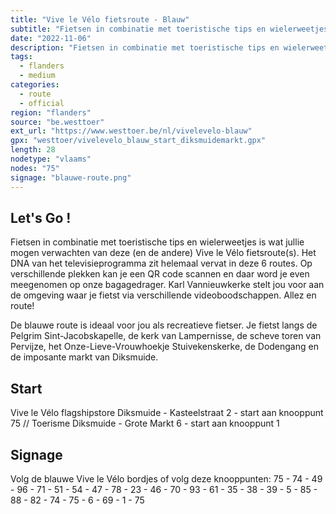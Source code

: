 ```yaml
---
title: "Vive le Vélo fietsroute - Blauw"
subtitle: "Fietsen in combinatie met toeristische tips en wielerweetjes is wat jullie mogen verwachten van deze (en de andere) Vive le Vélo fietsroute(s)"
date: "2022-11-06"
description: "Fietsen in combinatie met toeristische tips en wielerweetjes is wat jullie mogen verwachten van deze (en de andere) Vive le Vélo fietsroute(s)" 
tags:
  - flanders
  - medium
categories: 
  - route
  - official
region: "flanders"
source: "be.westtoer"
ext_url: "https://www.westtoer.be/nl/vivelevelo-blauw"
gpx: "westtoer/vivelevelo_blauw_start_diksmuidemarkt.gpx"
length: 28
nodetype: "vlaams"
nodes: "75"
signage: "blauwe-route.png"
---
```


## Let's Go !

Fietsen in combinatie met toeristische tips en wielerweetjes is wat jullie mogen verwachten van deze (en de andere) Vive le Vélo fietsroute(s). Het DNA van het televisieprogramma zit helemaal vervat in deze 6 routes. Op verschillende plekken kan je een QR code scannen en daar word je even meegenomen op onze bagagedrager. Karl Vannieuwkerke stelt jou voor aan de omgeving waar je fietst via verschillende videoboodschappen. Allez en route!

De blauwe route is ideaal voor jou als recreatieve fietser. Je fietst langs de Pelgrim Sint-Jacobskapelle, de kerk van Lampernisse, de scheve toren van Pervijze, het Onze-Lieve-Vrouwhoekje Stuivekenskerke, de Dodengang en de imposante markt van Diksmuide.

## Start 

Vive le Vélo flagshipstore Diksmuide - Kasteelstraat 2 - start aan knooppunt 75 // Toerisme Diksmuide - Grote Markt 6 - start aan knooppunt 1

## Signage

Volg de blauwe Vive le Vélo bordjes of volg deze knooppunten: 75 - 74 - 49 - 96 - 71 - 51 - 54 - 47 - 78 - 23 - 46 - 70 - 93 - 61 - 35 - 38 - 39 - 5 - 85 - 88 - 82 - 74 - 75 - 6 - 69 - 1 - 75